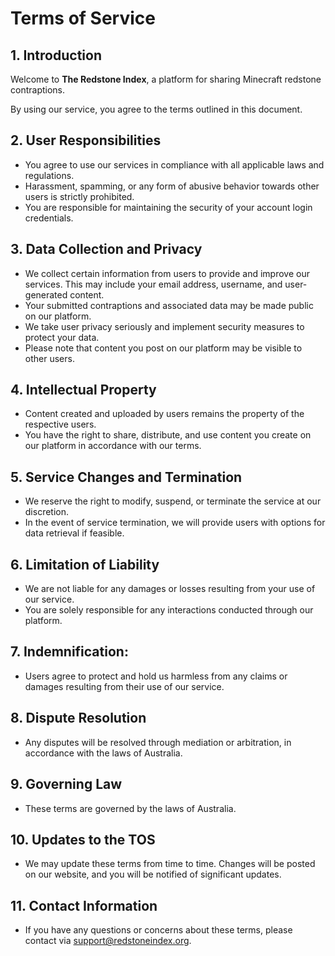 # Terms of Service

## 1. Introduction

Welcome to <b>The Redstone Index</b>, a platform for sharing Minecraft redstone contraptions.

By using our service, you agree to the terms outlined in this document.

## 2. User Responsibilities

- You agree to use our services in compliance with all applicable laws and regulations.
- Harassment, spamming, or any form of abusive behavior towards other users is strictly prohibited.
- You are responsible for maintaining the security of your account login credentials.

## 3. Data Collection and Privacy

- We collect certain information from users to provide and improve our services. This may include your email address, username, and user-generated content.
- Your submitted contraptions and associated data may be made public on our platform.
- We take user privacy seriously and implement security measures to protect your data.
- Please note that content you post on our platform may be visible to other users.

## 4. Intellectual Property

- Content created and uploaded by users remains the property of the respective users.
- You have the right to share, distribute, and use content you create on our platform in accordance with our terms.

## 5. Service Changes and Termination

- We reserve the right to modify, suspend, or terminate the service at our discretion.
- In the event of service termination, we will provide users with options for data retrieval if feasible.

## 6. Limitation of Liability

- We are not liable for any damages or losses resulting from your use of our service.
- You are solely responsible for any interactions conducted through our platform.

## 7. Indemnification:

- Users agree to protect and hold us harmless from any claims or damages resulting from their use of our service.

## 8. Dispute Resolution

- Any disputes will be resolved through mediation or arbitration, in accordance with the laws of Australia.

## 9. Governing Law

- These terms are governed by the laws of Australia.

## 10. Updates to the TOS

- We may update these terms from time to time. Changes will be posted on our website, and you will be notified of significant updates.

## 11. Contact Information

- If you have any questions or concerns about these terms, please contact via support@redstoneindex.org.